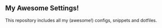 ## My Awesome Settings!

This repository includes all my (awesome!) configs, snippets and dotfiles.
